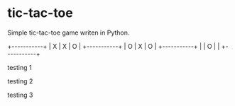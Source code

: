 # tic-tac-toe
Simple tic-tac-toe game writen in Python.

+-----------+
| X | X | O |
+-----------+
| O | X | O |
+-----------+
|   | O |   |
+-----------+

testing 1

testing 2

testing 3
